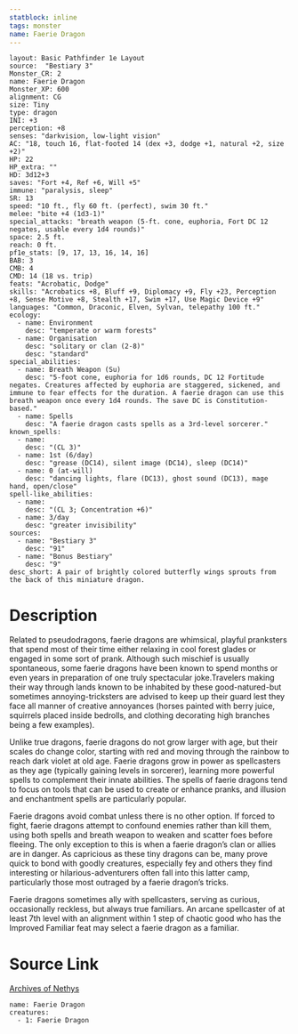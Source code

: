 ```yaml
---
statblock: inline
tags: monster
name: Faerie Dragon
---
```

```statblock
layout: Basic Pathfinder 1e Layout
source:  "Bestiary 3"
Monster_CR: 2
name: Faerie Dragon
Monster_XP: 600
alignment: CG
size: Tiny
type: dragon
INI: +3
perception: +8
senses: "darkvision, low-light vision"
AC: "18, touch 16, flat-footed 14 (dex +3, dodge +1, natural +2, size +2)"
HP: 22
HP_extra: ""
HD: 3d12+3
saves: "Fort +4, Ref +6, Will +5"
immune: "paralysis, sleep"
SR: 13
speed: "10 ft., fly 60 ft. (perfect), swim 30 ft."
melee: "bite +4 (1d3-1)"
special_attacks: "breath weapon (5-ft. cone, euphoria, Fort DC 12 negates, usable every 1d4 rounds)"
space: 2.5 ft.
reach: 0 ft.
pf1e_stats: [9, 17, 13, 16, 14, 16]
BAB: 3
CMB: 4
CMD: 14 (18 vs. trip)
feats: "Acrobatic, Dodge"
skills: "Acrobatics +8, Bluff +9, Diplomacy +9, Fly +23, Perception +8, Sense Motive +8, Stealth +17, Swim +17, Use Magic Device +9"
languages: "Common, Draconic, Elven, Sylvan, telepathy 100 ft."
ecology:
  - name: Environment
    desc: "temperate or warm forests"
  - name: Organisation
    desc: "solitary or clan (2-8)"
    desc: "standard"
special_abilities:
  - name: Breath Weapon (Su)
    desc: "5-foot cone, euphoria for 1d6 rounds, DC 12 Fortitude negates. Creatures affected by euphoria are staggered, sickened, and immune to fear effects for the duration. A faerie dragon can use this breath weapon once every 1d4 rounds. The save DC is Constitution-based."
  - name: Spells
    desc: "A faerie dragon casts spells as a 3rd-level sorcerer."
known_spells:
  - name:
    desc: "(CL 3)"
  - name: 1st (6/day)
    desc: "grease (DC14), silent image (DC14), sleep (DC14)"
  - name: 0 (at-will)
    desc: "dancing lights, flare (DC13), ghost sound (DC13), mage hand, open/close"
spell-like_abilities:
  - name:
    desc: "(CL 3; Concentration +6)"
  - name: 3/day
    desc: "greater invisibility"
sources:
  - name: "Bestiary 3"
    desc: "91"
  - name: "Bonus Bestiary"
    desc: "9"
desc_short: A pair of brightly colored butterfly wings sprouts from the back of this miniature dragon.
```
# Description
Related to pseudodragons, faerie dragons are whimsical, playful pranksters that spend most of their time either relaxing in cool forest glades or engaged in some sort of prank. Although such mischief is usually spontaneous, some faerie dragons have been known to spend months or even years in preparation of one truly spectacular joke.Travelers making their way through lands known to be inhabited by these good-natured-but sometimes annoying-tricksters are advised to keep up their guard lest they face all manner of creative annoyances (horses painted with berry juice, squirrels placed inside bedrolls, and clothing decorating high branches being a few examples).

Unlike true dragons, faerie dragons do not grow larger with age, but their scales do change color, starting with red and moving through the rainbow to reach dark violet at old age. Faerie dragons grow in power as spellcasters as they age (typically gaining levels in sorcerer), learning more powerful spells to complement their innate abilities. The spells of faerie dragons tend to focus on tools that can be used to create or enhance pranks, and illusion and enchantment spells are particularly popular.

Faerie dragons avoid combat unless there is no other option. If forced to fight, faerie dragons attempt to confound enemies rather than kill them, using both spells and breath weapon to weaken and scatter foes before fleeing. The only exception to this is when a faerie dragon’s clan or allies are in danger. As capricious as these tiny dragons can be, many prove quick to bond with goodly creatures, especially fey and others they find interesting or hilarious-adventurers often fall into this latter camp, particularly those most outraged by a faerie dragon’s tricks.

Faerie dragons sometimes ally with spellcasters, serving as curious, occasionally reckless, but always true familiars. An arcane spellcaster of at least 7th level with an alignment within 1 step of chaotic good who has the Improved Familiar feat may select a faerie dragon as a familiar.
# Source Link
[Archives of Nethys](https://aonprd.com/MonsterDisplay.aspx?ItemName=Faerie%20Dragon)
```encounter-table
name: Faerie Dragon
creatures:
  - 1: Faerie Dragon
```
